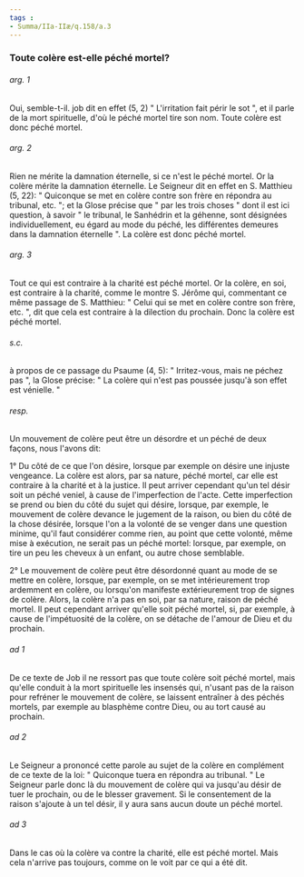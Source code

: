 ```yaml
---
tags : 
- Summa/IIa-IIæ/q.158/a.3
---
```


### Toute colère est-elle péché mortel?

###### arg. 1
Oui, semble-t-il. job dit en effet (5, 2) " L'irritation fait périr le sot ", et il parle de la mort spirituelle, d'où le péché mortel tire son nom. Toute colère est donc péché mortel. 

###### arg. 2
Rien ne mérite la damnation éternelle, si ce n'est le péché mortel. Or la colère mérite la damnation éternelle. Le Seigneur dit en effet en S. Matthieu (5, 22): " Quiconque se met en colère contre son frère en répondra au tribunal, etc. "; et la Glose précise que " par les trois choses " dont il est ici question, à savoir " le tribunal, le Sanhédrin et la géhenne, sont désignées individuellement, eu égard au mode du péché, les différentes demeures dans la damnation éternelle ". La colère est donc péché mortel. 

###### arg. 3
Tout ce qui est contraire à la charité est péché mortel. Or la colère, en soi, est contraire à la charité, comme le montre S. Jérôme qui, commentant ce même passage de S. Matthieu: " Celui qui se met en colère contre son frère, etc. ", dit que cela est contraire à la dilection du prochain. Donc la colère est péché mortel. 

###### s.c.
à propos de ce passage du Psaume (4, 5): " Irritez-vous, mais ne péchez pas ", la Glose précise: " La colère qui n'est pas poussée jusqu'à son effet est vénielle. " 

###### resp.
Un mouvement de colère peut être un désordre et un péché de deux façons, nous l'avons dit: 

1° Du côté de ce que l'on désire, lorsque par exemple on désire une injuste vengeance. La colère est alors, par sa nature, péché mortel, car elle est contraire à la charité et à la justice. Il peut arriver cependant qu'un tel désir soit un péché veniel, à cause de l'imperfection de l'acte. Cette imperfection se prend ou bien du côté du sujet qui désire, lorsque, par exemple, le mouvement de colère devance le jugement de la raison, ou bien du côté de la chose désirée, lorsque l'on a la volonté de se venger dans une question minime, qu'il faut considérer comme rien, au point que cette volonté, même mise à exécution, ne serait pas un péché mortel: lorsque, par exemple, on tire un peu les cheveux à un enfant, ou autre chose semblable. 

2° Le mouvement de colère peut être désordonné quant au mode de se mettre en colère, lorsque, par exemple, on se met intérieurement trop ardemment en colère, ou lorsqu'on manifeste extérieurement trop de signes de colère. Alors, la colère n'a pas en soi, par sa nature, raison de péché mortel. Il peut cependant arriver qu'elle soit péché mortel, si, par exemple, à cause de l'impétuosité de la colère, on se détache de l'amour de Dieu et du prochain. 

###### ad 1
De ce texte de Job il ne ressort pas que toute colère soit péché mortel, mais qu'elle conduit à la mort spirituelle les insensés qui, n'usant pas de la raison pour refréner le mouvement de colère, se laissent entraîner à des péchés mortels, par exemple au blasphème contre Dieu, ou au tort causé au prochain. 

###### ad 2
Le Seigneur a prononcé cette parole au sujet de la colère en complément de ce texte de la loi: " Quiconque tuera en répondra au tribunal. " Le Seigneur parle donc là du mouvement de colère qui va jusqu'au désir de tuer le prochain, ou de le blesser gravement. Si le consentement de la raison s'ajoute à un tel désir, il y aura sans aucun doute un péché mortel. 

###### ad 3
Dans le cas où la colère va contre la charité, elle est péché mortel. Mais cela n'arrive pas toujours, comme on le voit par ce qui a été dit. 

